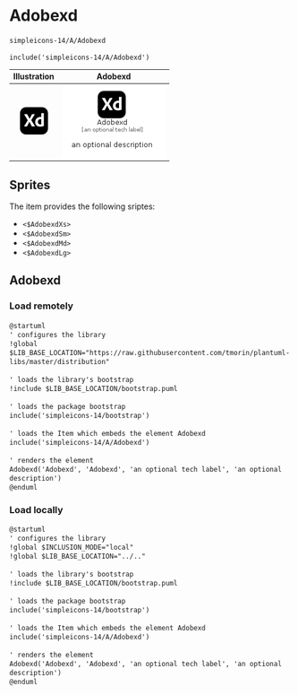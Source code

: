 # Adobexd


```text
simpleicons-14/A/Adobexd
```

```text
include('simpleicons-14/A/Adobexd')
```



| Illustration | Adobexd |
| :---: | :---: |
| ![illustration for Illustration](../../simpleicons-14/A/Adobexd.png) | ![illustration for Adobexd](../../simpleicons-14/A/Adobexd.Local.png) |



## Sprites
The item provides the following sriptes:

- `<$AdobexdXs>`
- `<$AdobexdSm>`
- `<$AdobexdMd>`
- `<$AdobexdLg>`





## Adobexd

### Load remotely
```plantuml
@startuml
' configures the library
!global $LIB_BASE_LOCATION="https://raw.githubusercontent.com/tmorin/plantuml-libs/master/distribution"

' loads the library's bootstrap
!include $LIB_BASE_LOCATION/bootstrap.puml

' loads the package bootstrap
include('simpleicons-14/bootstrap')

' loads the Item which embeds the element Adobexd
include('simpleicons-14/A/Adobexd')

' renders the element
Adobexd('Adobexd', 'Adobexd', 'an optional tech label', 'an optional description')
@enduml
```

### Load locally
```plantuml
@startuml
' configures the library
!global $INCLUSION_MODE="local"
!global $LIB_BASE_LOCATION="../.."

' loads the library's bootstrap
!include $LIB_BASE_LOCATION/bootstrap.puml

' loads the package bootstrap
include('simpleicons-14/bootstrap')

' loads the Item which embeds the element Adobexd
include('simpleicons-14/A/Adobexd')

' renders the element
Adobexd('Adobexd', 'Adobexd', 'an optional tech label', 'an optional description')
@enduml
```

